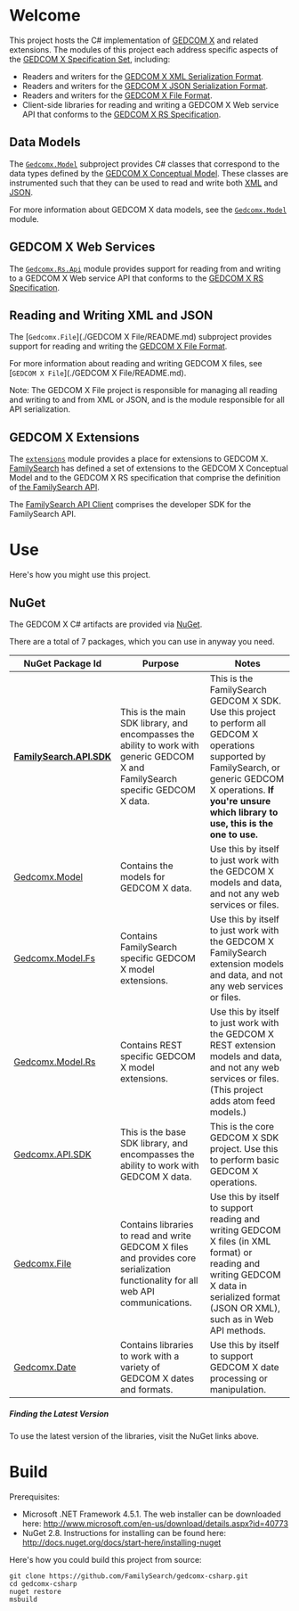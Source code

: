 # Welcome

This project hosts the C# implementation of [GEDCOM X](http://www.gedcomx.org) and related extensions.
The modules of this project each address specific aspects of the [GEDCOM X Specification Set](http://www.gedcomx.org/Specifications.html),
including:

* Readers and writers for the [GEDCOM X XML Serialization Format](https://github.com/FamilySearch/gedcomx/blob/master/specifications/xml-format-specification.md).
* Readers and writers for the [GEDCOM X JSON Serialization Format](https://github.com/FamilySearch/gedcomx/blob/master/specifications/json-format-specification.md).
* Readers and writers for the [GEDCOM X File Format](https://github.com/FamilySearch/gedcomx/blob/master/specifications/file-format-specification.md).
* Client-side libraries for reading and writing a GEDCOM X Web service API that conforms to the [GEDCOM X RS Specification](https://github.com/FamilySearch/gedcomx-rs).

## Data Models

The [`Gedcomx.Model`](./Gedcomx.Model/README.md) subproject provides C# classes that correspond to the data types defined by
the [GEDCOM X Conceptual Model](https://github.com/FamilySearch/gedcomx/blob/master/specifications/conceptual-model-specification.md).
These classes are instrumented such that they can be used to read and write both
[XML](https://github.com/FamilySearch/gedcomx/blob/master/specifications/xml-format-specification.md) and
[JSON](https://github.com/FamilySearch/gedcomx/blob/master/specifications/json-format-specification.md).

For more information about GEDCOM X data models, see the [`Gedcomx.Model`](./Gedcomx.Model/README.md) module.

## GEDCOM X Web Services

The [`Gedcomx.Rs.Api`](./Gedcomx.Rs.Api/README.md) module provides support for reading from and writing to a GEDCOM X 
Web service API that conforms to the [GEDCOM X RS Specification](https://github.com/FamilySearch/gedcomx-rs).

## Reading and Writing XML and JSON

The [`Gedcomx.File`](./GEDCOM X File/README.md) subproject provides support for reading and writing the
[GEDCOM X File Format](https://github.com/FamilySearch/gedcomx/blob/master/specifications/file-format-specification.md).

For more information about reading and writing GEDCOM X files,
see [`GEDCOM X File`](./GEDCOM X File/README.md).

Note: The GEDCOM X File project is responsible for managing all reading and writing to and from XML or JSON, and is the module
responsible for all API serialization.

## GEDCOM X Extensions

The [`extensions`](./Gedcomx.Model.Fs/README.md) module provides a place for extensions to GEDCOM X. [FamilySearch](https://familysearch.org) has defined
a set of extensions to the GEDCOM X Conceptual Model and to the GEDCOM X RS specification that comprise the definition of 
[the FamilySearch API](https://developer.familysearch.org/).
 
The [FamilySearch API Client](./FamilySearch.Api/README.md) comprises the developer SDK for the FamilySearch API.

<a name="Use"/>

# Use

Here's how you might use this project.

## NuGet

The GEDCOM X C# artifacts are provided via [NuGet](http://www.nuget.org/).

There are a total of 7 packages, which you can use in anyway you need.

| NuGet Package Id | Purpose | Notes |
|------------------|---------|-------|
| **[FamilySearch.API.SDK](http://www.nuget.org/packages/FamilySearch.API.SDK/)** | This is the main SDK library, and encompasses the ability to work with generic GEDCOM X and FamilySearch specific GEDCOM X data. | This is the FamilySearch GEDCOM X SDK. Use this project to perform all  GEDCOM X operations supported by FamilySearch, or generic GEDCOM X operations. **If you're unsure which library to use, this is the one to use.** |
| [Gedcomx.Model](http://www.nuget.org/packages/Gedcomx.Model/) | Contains the models for GEDCOM X data. | Use this by itself to just work with the GEDCOM X models and data, and not any web services or files. |
| [Gedcomx.Model.Fs](http://www.nuget.org/packages/Gedcomx.Model.Fs/) | Contains FamilySearch specific GEDCOM X model extensions. | Use this by itself to just work with the GEDCOM X FamilySearch extension models and data, and not any web services or files. |
| [Gedcomx.Model.Rs](http://www.nuget.org/packages/Gedcomx.Model.Rs/) | Contains REST specific GEDCOM X model extensions. | Use this by itself to just work with the GEDCOM X REST extension models and data, and not any web services or files. (This project adds atom feed models.) |
| [Gedcomx.API.SDK](http://www.nuget.org/packages/Gedcomx.API.SDK/) | This is the base SDK library, and encompasses the ability to work with GEDCOM X data. | This is the core GEDCOM X SDK project. Use this to perform basic GEDCOM X operations. |
| [Gedcomx.File](http://www.nuget.org/packages/Gedcomx.File/) | Contains libraries to read and write GEDCOM X files and provides core serialization functionality for all web API communications. | Use this by itself to support reading and writing GEDCOM X files (in XML format) or reading and writing GEDCOM X data in serialized format (JSON OR XML), such as in Web API methods. |
| [Gedcomx.Date](http://www.nuget.org/packages/Gedcomx.Date/) | Contains libraries to work with a variety of GEDCOM X dates and formats. | Use this by itself to support GEDCOM X date processing or manipulation. |

##### Finding the Latest Version

To use the latest version of the libraries, visit the NuGet links above.

# Build

Prerequisites:
* Microsoft .NET Framework 4.5.1. The web installer can be downloaded here: <http://www.microsoft.com/en-us/download/details.aspx?id=40773>
* NuGet 2.8. Instructions for installing can be found here: <http://docs.nuget.org/docs/start-here/installing-nuget>

Here's how you could build this project from source:

```
git clone https://github.com/FamilySearch/gedcomx-csharp.git
cd gedcomx-csharp
nuget restore
msbuild
```

